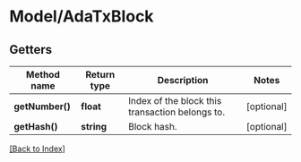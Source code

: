 # Model/AdaTxBlock

## Getters

Method name | Return type | Description | Notes
------------ | ------------- | ------------- | -------------
**getNumber()** | **float** | Index of the block this transaction belongs to. | [optional]
**getHash()** | **string** | Block hash. | [optional]

[[Back to Index]](../index.md)
